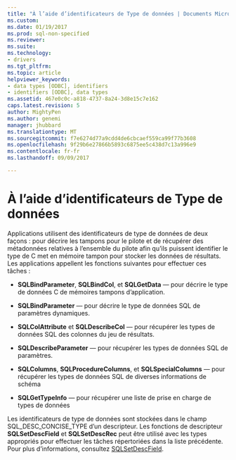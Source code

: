 ```yaml
---
title: "À l’aide d’identificateurs de Type de données | Documents Microsoft"
ms.custom: 
ms.date: 01/19/2017
ms.prod: sql-non-specified
ms.reviewer: 
ms.suite: 
ms.technology:
- drivers
ms.tgt_pltfrm: 
ms.topic: article
helpviewer_keywords:
- data types [ODBC], identifiers
- identifiers [ODBC], data types
ms.assetid: 467e0c0c-a818-4737-8a24-3d8e15c7e162
caps.latest.revision: 5
author: MightyPen
ms.author: genemi
manager: jhubbard
ms.translationtype: MT
ms.sourcegitcommit: f7e6274d77a9cdd4de6cbcaef559ca99f77b3608
ms.openlocfilehash: 9f29b6e27866b5893c6875ee5c438d7c13a996e9
ms.contentlocale: fr-fr
ms.lasthandoff: 09/09/2017

---
```

# <a name="using-data-type-identifiers"></a>À l’aide d’identificateurs de Type de données
Applications utilisent des identificateurs de type de données de deux façons : pour décrire les tampons pour le pilote et de récupérer des métadonnées relatives à l’ensemble du pilote afin qu’ils puissent identifier le type de C met en mémoire tampon pour stocker les données de résultats. Les applications appellent les fonctions suivantes pour effectuer ces tâches :  
  
-   **SQLBindParameter**, **SQLBindCol**, et **SQLGetData** — pour décrire le type de données C de mémoires tampons d’application.  
  
-   **SQLBindParameter** — pour décrire le type de données SQL de paramètres dynamiques.  
  
-   **SQLColAttribute** et **SQLDescribeCol** — pour récupérer les types de données SQL des colonnes du jeu de résultats.  
  
-   **SQLDescribeParameter** — pour récupérer les types de données SQL de paramètres.  
  
-   **SQLColumns**, **SQLProcedureColumns**, et **SQLSpecialColumns** — pour récupérer les types de données SQL de diverses informations de schéma  
  
-   **SQLGetTypeInfo** — pour récupérer une liste de prise en charge de types de données  
  
 Les identificateurs de type de données sont stockées dans le champ SQL_DESC_CONCISE_TYPE d’un descripteur. Les fonctions de descripteur **SQLSetDescField** et **SQLSetDescRec** peut être utilisé avec les types appropriés pour effectuer les tâches répertoriées dans la liste précédente. Pour plus d’informations, consultez [SQLSetDescField](../../../odbc/reference/syntax/sqlsetdescfield-function.md).
